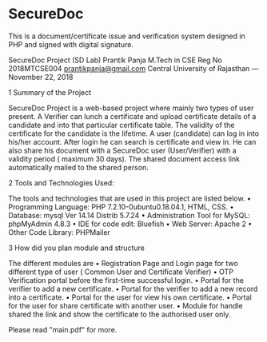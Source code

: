 # SecureDoc
This is a document/certificate issue and verification system designed in PHP and signed with digital signature. 

SecureDoc Project (SD Lab)
Prantik Panja
M.Tech in CSE
Reg No 2018MTCSE004
prantikpanja@gmail.com
Central University of Rajasthan — November 22, 2018


1 Summary of the Project

SecureDoc Project is a web-based project where mainly two types of user present. A Verifier can lunch
a certificate and upload certificate details of a candidate and into that particular certificate table. The
validity of the certificate for the candidate is the lifetime.
A user (candidate) can log in into his/her account. After login he can search is certificate and view in.
He can also share his document with a SecureDoc user (User/Verifier) with a validity period ( maximum
30 days). The shared document access link automatically mailed to the shared person.


2 Tools and Technologies Used:

The tools and technologies that are used in this project are listed below.
• Programming Language: PHP 7.2.10-0ubuntu0.18.04.1, HTML, CSS.
• Database: mysql Ver 14.14 Distrib 5.7.24
• Administration Tool for MySQL: phpMyAdmin 4.8.3
• IDE for code edit: Bluefish
• Web Server: Apache 2
• Other Code Library: PHPMailer


3 How did you plan module and structure

The different modules are
• Registration Page and Login page for two different type of user ( Common User and Certificate Verifier)
• OTP Verification portal before the first-time successful login.
• Portal for the verifier to add a new certificate.
• Portal for the verifier to add a new record into a certificate.
• Portal for the user for view his own certificate.
• Portal for the user for share certificate with another user.
• Module for handle shared the link and show the certificate to the authorised user only.

Please read "main.pdf" for more. 
